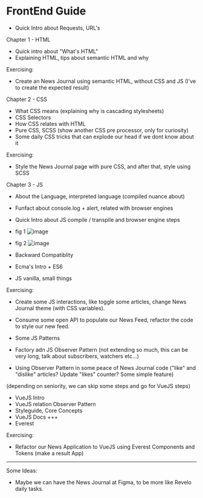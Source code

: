 # FrontEnd Guide

- Quick Intro about Requests, URL's

Chapter 1 - HTML

- Quick intro about "What's HTML"
- Explaining HTML, tips about semantic HTML and why

Exercising:
- Create an News Journal using semantic HTML, without CSS and JS (I've to create the expected result)


Chapter 2 - CSS

- What CSS means (explaining why is cascading stylesheets)
- CSS Selectors
- How CSS relates with HTML
- Pure CSS, SCSS (show another CSS pre processor, only for curiosity)
- Some daily CSS tricks that can explode our head if we dont know about it

Exercising:
- Style the News Journal page with pure CSS, and after that, style using SCSS


Chapter 3 - JS

- About the Language, interpreted language (compiled nuance about)
- Funfact about console.log + alert, related with browser engines
- Quick Intro about JS compile / transpile and browser engine steps
- fig 1
![image](https://user-images.githubusercontent.com/25435624/145222215-8dc0de8f-9fe0-4a6b-90c4-c20d34817a82.png)
- fig 2
![image](https://user-images.githubusercontent.com/25435624/145222259-0c3e77e1-312c-44b6-9d47-9753afbcbc27.png)

- Backward Compatiblity
- Ecma's Intro + ES6
- JS vanilla, small things

Exercising:
 - Create some JS interactions, like toggle some articles, change News Journal theme (with CSS variables).
 - Consume some open API to populate our News Feed, refactor the code to style our new feed.
 
- Some JS Patterns
- Factory adn JS Observer Pattern (not extending so much, this can be very long, talk about subscribers, watchers etc...)
- Using Observer Pattern in some peace of News Journal code ("like" and "dislike" articles? Update "likes" counter? Some simple feature)

 (depending on seniority, we can skip some steps and go for VueJS steps)
 
- VueJS Intro
- VueJS relation Observer Pattern
- Styleguide, Core Concepts
- VueJS Docs +++
- Everest

Exercising:
- Refactor our News Application to VueJS using Everest Components and Tokens (make a result App)


-------------

Some Ideas:

- Maybe we can have the News Journal at Figma, to be more like Revelo daily tasks.
